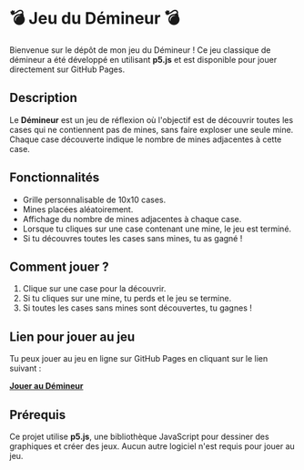 # 💣 Jeu du Démineur 💣

Bienvenue sur le dépôt de mon jeu du Démineur ! Ce jeu classique de démineur a été développé en utilisant **p5.js** et est disponible pour jouer directement sur GitHub Pages.

## Description

Le **Démineur** est un jeu de réflexion où l'objectif est de découvrir toutes les cases qui ne contiennent pas de mines, sans faire exploser une seule mine. Chaque case découverte indique le nombre de mines adjacentes à cette case.

## Fonctionnalités

- Grille personnalisable de 10x10 cases.
- Mines placées aléatoirement.
- Affichage du nombre de mines adjacentes à chaque case.
- Lorsque tu cliques sur une case contenant une mine, le jeu est terminé.
- Si tu découvres toutes les cases sans mines, tu as gagné !

## Comment jouer ?

1. Clique sur une case pour la découvrir.
2. Si tu cliques sur une mine, tu perds et le jeu se termine.
3. Si toutes les cases sans mines sont découvertes, tu gagnes !

## Lien pour jouer au jeu

Tu peux jouer au jeu en ligne sur GitHub Pages en cliquant sur le lien suivant :

[**Jouer au Démineur**](https://nico01210.github.io/Demineur/)

## Prérequis

Ce projet utilise **p5.js**, une bibliothèque JavaScript pour dessiner des graphiques et créer des jeux. Aucun autre logiciel n'est requis pour jouer au jeu.
